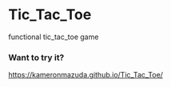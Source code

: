 # Tic_Tac_Toe
functional tic_tac_toe game

### Want to try it?

https://kameronmazuda.github.io/Tic_Tac_Toe/
